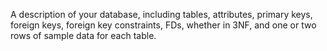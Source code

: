 A description of your database, including tables, attributes, primary keys, 
foreign keys, foreign key constraints, FDs, whether in 3NF, and one or two rows of sample data for 
each table.
